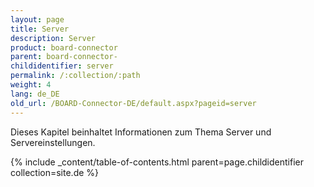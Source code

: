 ```yaml
---
layout: page
title: Server
description: Server
product: board-connector
parent: board-connector-
childidentifier: server
permalink: /:collection/:path
weight: 4
lang: de_DE
old_url: /BOARD-Connector-DE/default.aspx?pageid=server
---
```


Dieses Kapitel beinhaltet Informationen zum Thema Server und Servereinstellungen.

{% include _content/table-of-contents.html parent=page.childidentifier collection=site.de %}
